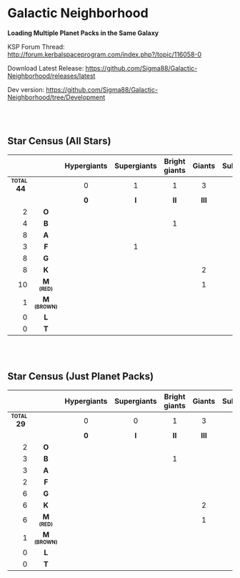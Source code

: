 # Galactic Neighborhood

**Loading Multiple Planet Packs in the Same Galaxy**


KSP Forum Thread: http://forum.kerbalspaceprogram.com/index.php?/topic/116058-0

Download Latest Release: https://github.com/Sigma88/Galactic-Neighborhood/releases/latest

Dev version: https://github.com/Sigma88/Galactic-Neighborhood/tree/Development

<br><br>

## Star Census (All Stars)

| | |Hypergiants|Supergiants|Bright giants|Giants|Subgiants|Dwarfs|Subdwarfs|White Dwarfs|
|---:|:---:|:---:|:---:|:---:|:---:|:---:|:---:|:---:|:---:|
|<b><sub><sup>TOTAL</sup></sub><br>44&nbsp;</b>| |0|1|1|3|3|31|1|4|
| | |**0**|**I**|**II**|**III**|**IV**|**V**|**VI**|**VII**|**
|2|**O**| | | | |1|1| | |
|4|**B**| | |1| | |3| | |
|8|**A**| | | | | |4| |4|
|3|**F**| |1| | |1|1| | |
|8|**G**| | | | | |8| | |
|8|**K**| | | |2|1|5| | |
|10|**M<br><sub><sup>(RED)</sup></sub>**| | | |1| |8|1| |
|1|**M<br><sub><sup>(BROWN)</sup></sub>**| | | | | |1| | |
|0|**L**| | | | | | | | |
|0|**T**| | | | | | | | |

<br><br>

## Star Census (Just Planet Packs)

| | |Hypergiants|Supergiants|Bright giants|Giants|Subgiants|Dwarfs|Subdwarfs|White Dwarfs|
|---:|:---:|:---:|:---:|:---:|:---:|:---:|:---:|:---:|:---:|
|<b><sub><sup>TOTAL</sup></sub><br>29&nbsp;</b>| |0|0|1|3|2|21|1|1|
| | |**0**|**I**|**II**|**III**|**IV**|**V**|**VI**|**VII**|**
|2|**O**| | | | |1|1| | |
|3|**B**| | |1| | |2| | |
|3|**A**| | | | | |2| |1|
|2|**F**| | | | |1|1| | |
|6|**G**| | | | | |6| | |
|6|**K**| | | |2| |4| | |
|6|**M<br><sub><sup>(RED)</sup></sub>**| | | |1| |4|1| |
|1|**M<br><sub><sup>(BROWN)</sup></sub>**| | | | | |1| | |
|0|**L**| | | | | | | | |
|0|**T**| | | | | | | | |
